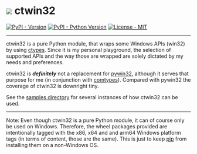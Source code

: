 # ![](https://raw.githubusercontent.com/RoccoMatano/ctwin32/master/doc/images/ctwin32.ico) ctwin32


[![PyPI - Version](https://img.shields.io/pypi/v/ctwin32.svg)](https://pypi.org/project/ctwin32)
[![PyPI - Python Version](https://img.shields.io/pypi/pyversions/ctwin32.svg)](https://pypi.org/project/ctwin32)
[![License - MIT](https://img.shields.io/badge/license-MIT-green)](https://spdx.org/licenses/MIT.html)

-----

ctwin32 is a pure Python module, that wraps some Windows APIs (win32) by using
[ctypes](https://docs.python.org/3/library/ctypes.html). Since it is my personal
playground, the selection of supported APIs and the way those are wrapped are
solely dictated by my needs and preferences.

ctwin32 is *__definitely__* not a replacement for [pywin32](https://pypi.org/project/pywin32/),
although it serves that purpose for me (in conjunction with [comtypes](https://pypi.org/project/comtypes/)).
Compared with pywin32 the coverage of ctwin32 is downright tiny.

See the [samples directory](https://github.com/RoccoMatano/ctwin32/tree/master/samples)
for several instances of how ctwin32 can be used.

-----

Note: Even though ctwin32 is a pure Python module, it can of course only be used
on Windows. Therefore, the wheel packages provided are intentionally tagged with
the x86, x64 and and arm64 Windows platform tags (in terms of content, those are
the same). This is just to keep
[pip](https://packaging.python.org/tutorials/installing-packages/)
from installing them on a non-Windows OS.
